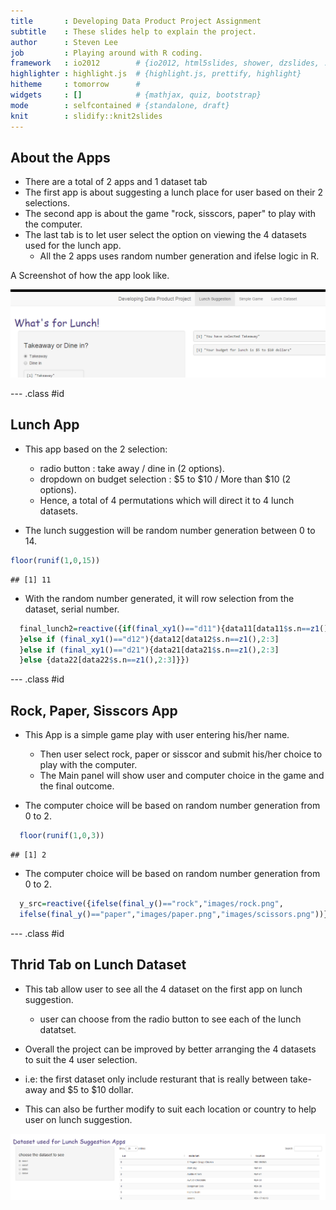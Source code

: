 ```yaml
---
title       : Developing Data Product Project Assignment
subtitle    : These slides help to explain the project.
author      : Steven Lee
job         : Playing around with R coding.
framework   : io2012        # {io2012, html5slides, shower, dzslides, ...}
highlighter : highlight.js  # {highlight.js, prettify, highlight}
hitheme     : tomorrow      # 
widgets     : []            # {mathjax, quiz, bootstrap}
mode        : selfcontained # {standalone, draft}
knit        : slidify::knit2slides
---
```


## About the Apps

- There are a total of 2 apps and 1 dataset tab 
- The first app is about suggesting a lunch place for user based on their 2 selections. 
- The second app is about the game "rock, sisscors, paper" to play with the computer. 
- The last tab is to let user select the option on viewing the 4 datasets used for the lunch app.
  - All the 2 apps uses random number generation and ifelse logic in R.

A Screenshot of how the app look like.

![](images/Capture.PNG) 

--- .class #id 

## Lunch App
- This app based on the 2 selection:
  - radio button : take away / dine in (2 options).
  - dropdown on budget selection : $5 to $10 / More than $10 (2 options).
  - Hence, a total of 4 permutations which will direct it to 4 lunch datasets.
      
- The lunch suggestion will be random number generation between 0 to 14.

```r
floor(runif(1,0,15))       
```

```
## [1] 11
```

- With the random number generated, it will row selection from the dataset, serial number. 

```r
  final_lunch2=reactive({if(final_xy1()=="d11"){data11[data11$s.n==z1(),2:3]
  }else if (final_xy1()=="d12"){data12[data12$s.n==z1(),2:3]
  }else if (final_xy1()=="d21"){data21[data21$s.n==z1(),2:3]
  }else {data22[data22$s.n==z1(),2:3]}})    
```

--- .class #id 

## Rock, Paper, Sisscors App

- This App is a simple game play with user entering his/her name. 
  - Then user select rock, paper or sisscor and submit his/her choice to play with the computer.
  - The Main panel will show user and computer choice in the game and the final outcome. 

- The computer choice will be based on random number generation from 0 to 2.

```r
  floor(runif(1,0,3))  
```

```
## [1] 2
```

- The computer choice will be based on random number generation from 0 to 2.

```r
  y_src=reactive({ifelse(final_y()=="rock","images/rock.png",
  ifelse(final_y()=="paper","images/paper.png","images/scissors.png"))})  
```

--- .class #id 

## Thrid Tab on Lunch Dataset

- This tab allow user to see all the 4 dataset on the first app on lunch suggestion.
  - user can choose from the radio button to see each of the lunch datatset.

- Overall the project can be improved by better arranging the 4 datasets to suit the 4 user selection.
 - i.e: the first dataset only include resturant that is really between take-away and $5 to $10 dollar.
- This can also be further modify to suit each location or country to help user on lunch suggestion.

![](images/Capture1.PNG) 

